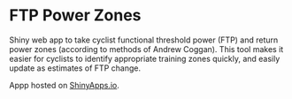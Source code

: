# FTP Power Zones

Shiny web app to take cyclist functional threshold power (FTP) and return power zones (according to methods of Andrew Coggan). This tool makes it easier for cyclists to identify appropriate training zones quickly, and easily update as estimates of FTP change.

Appp hosted on [ShinyApps.io](https://griffindatasci.shinyapps.io/ftp_power_zones/).
